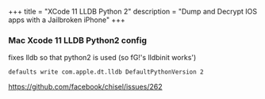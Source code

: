 +++
title = "XCode 11 LLDB Python 2"
description = "Dump and Decrypt IOS apps with a Jailbroken iPhone"
+++

### Mac Xcode 11 LLDB Python2 config

fixes lldb so that python2 is used (so fG!'s lldbinit works')

```
defaults write com.apple.dt.lldb DefaultPythonVersion 2
```

https://github.com/facebook/chisel/issues/262
